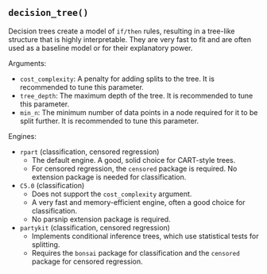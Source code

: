 ## `decision_tree()`

Decision trees create a model of `if/then` rules, resulting in a tree-like structure that is highly interpretable. They are very fast to fit and are often used as a baseline model or for their explanatory power.

Arguments:
* `cost_complexity`: A penalty for adding splits to the tree. It is recommended to tune this parameter.
* `tree_depth`: The maximum depth of the tree. It is recommended to tune this parameter.
* `min_n`: The minimum number of data points in a node required for it to be split further. It is recommended to tune this parameter.

Engines:
* `rpart` (classification, censored regression)
    - The default engine. A good, solid choice for CART-style trees.
    - For censored regression, the `censored` package is required. No extension package is needed for classification.
* `C5.0` (classification)
    - Does not support the `cost_complexity` argument.
    - A very fast and memory-efficient engine, often a good choice for classification.
    - No parsnip extension package is required.
* `partykit` (classification, censored regression)
    - Implements conditional inference trees, which use statistical tests for splitting.
    - Requires the `bonsai` package for classification and the `censored` package for censored regression.

